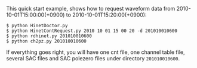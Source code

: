 This quick start example, shows how to request waveform data from
2010-10-01T15:00:00(+0900) to 2010-10-01T15:20:00(+0900):

```
$ python HinetDoctor.py
$ python HinetContRequest.py 2010 10 01 15 00 20 -d 201010010600
$ python rdhinet.py 201010010600
$ python ch2pz.py 201010010600
```

If everything goes right, you will have one cnt file, one channel table file,
several SAC files and SAC polezero files under directory `201010010600`.
